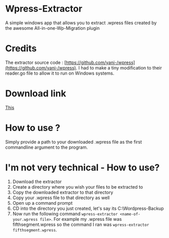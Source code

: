 # Wpress-Extractor
A simple windows app that allows you to extract .wpress files created by the awesome All-in-one-Wp-Migration plugin

# Credits
The extractor source code : [https://github.com/yani-/wpress](https://github.com/yani-/wpress). I had to make a tiny modification to their reader.go file to allow it to run on Windows systems.

# Download link
[This](https://github.com/fifthsegment/Wpress-Extractor/raw/master/dist/wpress-extractor.exe)

# How to use ?
Simply provide a path to your downloaded .wpress file as the first commandline argument to the program.

# I'm not very technical - How to use?
1. Download the extractor 
2. Create a directory where you wish your files to be extracted to
3. Copy the downloaded extractor to that directory
4. Copy your .wpress file to that directory as well
5. Open up a command prompt
6. CD into the directory you just created, let's say its C:\Wordpress-Backup
7. Now run the following command `wpress-extractor <name-of-your.wpress file>`. For example my .wpress file was fifthsegment.wpress so the command I ran was `wpress-extractor fifthsegment.wpress`.


